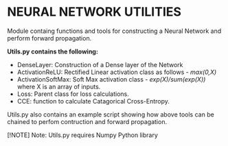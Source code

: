# NEURAL NETWORK UTILITIES

Module containg functions and tools for constructing a Neural Network and perform forward propagation.

**Utils.py contains the following:**
- DenseLayer: Construction of a Dense layer of the Network
- ActivationReLU: Rectified Linear activation class as follows - _max(0,X)_
- ActivationSoftMax: Soft Max activation class - _exp(X)/sum(exp(X))_ where X is an array of inputs.
- Loss: Parent class for loss calculations.
- CCE: function to calculate Catagorical Cross-Entropy.

Utils.py also contains an  example script showing how above tools can be chained to perfom contruction and forward propagation.

[!NOTE]
Note: Utils.py requires Numpy Python library
